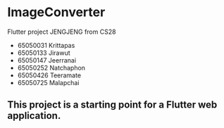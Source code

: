 # ImageConverter

Flutter project JENGJENG from CS28
  - 65050031 Krittapas
  - 65050133 Jirawut
  - 65050147 Jeerranai
  - 65050252 Natchaphon
  - 65050426 Teeramate
  - 65050725 Malapchai

## This project is a starting point for a Flutter web application.
